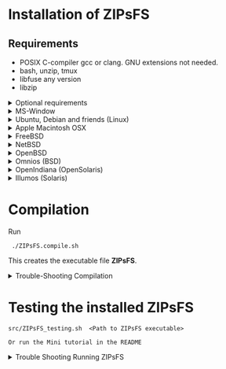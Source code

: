 # Installation of ZIPsFS

## Requirements

 - POSIX C-compiler gcc or clang. GNU extensions not needed.
 - bash, unzip, tmux
 - libfuse any version
 - libzip


<details><summary>Optional requirements</summary>

 - binutils       (Provides /usr/bin/addr2line, which is used for debugging.  Back-traces show location in source code)

ZIPsFS allows transparent on-the-fly file conversion which requires the following:

 - docker
 - tesseract-ocr-eng
 - imagemagick
 - poppler-utils
 - pdftotext
</details><!--- Optional -->

<details><summary>MS-Window</summary>
ZIPsFS can probably not be installed directly in MS-Windows.
It may can be installed in WSL.
The mountpoint can be exported as a SAMBA share.

### Problem: Files that are not listed in the parent are not accessible

In Windows files are not accessible when they are not listed in the parent folder.

A textfile can be formed By appending the suffix ***@SOURCE.TXT*** to a virtual file name which tells the real location of that file.

The physical file path, i.e., the actual storage location of a file, can be retrieved from a special
metadata file created by appending ***@SOURCE.TXT*** to the filename.

These virtual files will not be accessible in Windows.

### Microsoft-Windows Console Compatibility: External Queue Workaround

Some Windows command-line executables do not behave reliably when launched directly from compiled programs.
This issue stems from  Windows Console API which is used in long-running mass spectrometry CLI programs to implement progress reports.
Like traditional  escape sequences, the Windows Console API allows free cursor positioning.
In headless environments, i.e. ZIPsFS not started from a desktop environment,
respective  programs block unless without a  console device. A virtual  frame-buffer like ***xvfb*** can solve this issue.

Nevertheless, programs may still not be runnable using the UNIX fork() and exec() paradigm.
To work around this, ZIPsFS supports delegating such tasks to an external shell script.
When the special symbol ***PLACEHOLDER_EXTERNAL_QUEUE*** is specified instead of a direct executable path, ZIPsFS:

 - Pushes the task details to a queue.
 - Waits for the result.

The actual execution of these tasks is handled by the shell script ZIPsFS_autogen_queue.sh,
which must be started manually by the user. This script polls the queue and performs the requested conversions or operations.
Multiple instances of the script can run in parallel, allowing concurrent task handling.
</details><!--- Windows -->




<details><summary>Ubuntu, Debian and friends (Linux)</summary>

    apt-get update
    apt-get install fuse-zip   libfuse3-dev  libzip-dev  unzip lynx tmux
    addr2line -H || apt-get install binutils

    apt-get install gcc

or

    apt-get install clang
</details><!--- Ubuntu -->



<details><summary>Apple Macintosh OSX</summary>

Download and install MacPorts https://www.macports.org/
Download and install macFUSE https://osxfuse.github.io/

Open terminal and run:

    sudo port install libzip bindfs wget unzip tmux lynx

Load the kernel. Give the correct OSX version, here 15.

    sudo kextload /Library/Filesystems/macfuse.fs/Contents/Extensions/15/macfuse.kext && echo Success

An error box might pop up:

  The system extension required for mounting macFUSE volumes could not be loaded.  Please open the
  Security & Privacy System Preferences pane, go to the General preferences and allow loading system
  software from developer "Benjamin Fleischer". A restart might be required before the system
  extension can be loaded.
  Then try mounting the volume again.

Maybe you need to restart and try again.


To check whether fuse is working try bindfs it  is a simple FUSE file system.

    mkdir -p ~/mnt/test_bindfs
    bindfs -f ~ ~/mnt/test_bindfs

The -f option means that bindfs runs in foreground.
In another terminal check whether you see the content of the home directory at the mount point.

     ls ~/mnt/test_bindfs
</details><!--- MacOSX -->


<details><summary>FreeBSD</summary>

## Setup FUSE

Become root.

    pkg install fuse-zip unzip zip lynx tmux sysutils/fusefs-libs3 libzip bash wget

Check whether fuse file systems works as root. fuse-zip is a simple FUSE file system for testing.

    mkdir -p ~/mnt/test_fuse
    fuse-zip  <path-any-zip-file> ~/mnt/test_fuse

If it does not please check fuse kernel module

    kldstat

You shoud see a line with fusefs. If not

    kldload fusefs

To load it automatically on boot, add the line to /etc/rc.conf

    kldload fusefs
    kld_list="fusefs"

## Try FUSE as root

    mkdir -p ~/mnt/zip ~/test &&  zip -j ~/test/test.zip /etc/os-release &&  fuse-zip ~/test/test.zip ~/mnt/zip

The zip file is mounted here:

    ls ~/mnt/zip


## Allow FUSE for normal user

Now check whether fuse-zip  works if run as a normal user.
If not then run

    sysctl vfs.usermount=1
    echo vfs.usermount=1 >>  /etc/sysctl.conf
    pw groupadd fuse
    chgrp fuse /dev/fuse
    pw groupmod group -m <user-id>
</details><!--- FreeBSD -->



<details><summary>NetBSD</summary>

    pkg_add -u zip unzip libzip fuse-unionfs perfuse bash wget tmux lynx



## TroubleShooting

### Problem running as normal user.

Running ZIPsFS as root worked well.  Normally, ZIPsFS will not run as root unless the option -r is
given.  However, we could not run ZIPsFS as a normal user because of acceess failure for /dev/puffs.
We added the user to group wheel and did

    chmod go+rw /dev/puffs

without success.

Related:  https://minux.hu/mounting-webdav-under-netbsd-unprivileged-user

Please tell me your solutions to this problem.

### Problem finding shared libraries

Shared libs libzip and libfuse were not found.  This could be fixed with

   export LD_LIBRARY_PATH=$LD_LIBRARY_PATH:/usr/pkg/lib

</details><!--- NetBSD -->
<details>
<summary>OpenBSD</summary>

    pkg_add fuse-zip libzip
    pkg_add  rsync lynx
    pkg_info -Q    ## Search

It was not possible to run ZIPsFS and other fuse filesystems  as non-root.
If you know how this can be done please tell me.
</details><!--- OpenBSD -->

<details><summary>Omnios (BSD)</summary>

Omnios  is an Illumos distribution and a descendant of OpenSolaris

I was able to compile ZIPsFS.
However, it did not work.



    pkg install fuse libzip
    pkg install tmux
    clang || pkg install developer/clang-18 # You can specify any clang version here.


## Installing fuse
There seems to be no fuse package.

    pkg search fuse

This software provides FUSE. Please install it.
[Please install solaris-sparc-fuse](https://github.com/myaut/solaris-sparc-fuse)



## Install ZIPsFS


    U=https://github.com/christophgil/ZIPsFS/archive/refs/heads/main.zip

Please modify the path of the libfuse3.so accordingly.



    wget -N $U && unzip -o main.zip &&  ./ZIPsFS-main/src/ZIPsFS.compile.sh -F /local/illumos-sshfs-master/libfuse/proto/usr/lib/amd64/libfuse.so.2.7.1


## Prepare running ZIPsFS

    export PATH=$PATH:/local/illumos-sshfs-master/libfuse/:/local/illumos-sshfs-master/libfuse/amd64
    mkdir -p /usr/lib/fs/fuse
    cp /local/illumos-sshfs-master/libfuse/amd64/fusermount.bin /usr/lib/fs/fuse/
    echo user_allow_other >>/etc/fuse.conf

## TroubleShooting


For me ZIPsFS started only as root.
I changed the permissions of /dev/fuse without success.
</details><!--- Omnios -->

<details><summary>OpenIndiana (OpenSolaris)</summary>

OpenIndiana is an Illumos distribution and a descendant of OpenSolaris


     pkg update
     pkg install tmux fuse libzip pkg:/metapackages/build-essential
     pkg install tmux fuse libzip build-essential

<!-- OpenSolaris -->
<!-- * https://artemis.sh/2022/03/07/pkgsrc-openindiana-illumos.html -->
<!-- * https://www.openindiana.org/packages/ -->
<!-- pkg publisher -->
<!-- To add a publisher to your system (requires privileges): -->
<!-- pkg set-publisher -g http://path/to/repo_uri publisher -->
<!--/var/pkg/cache -->
<!-- pkg set-property flush-content-cache-on-success True -->
<!-- https://github.com/jurikm/illumos-fusefs/raw/master/lib/libfuse-20100615.tgz -->
</details><!--- OpenIndiana -->

<details><summary>Illumos (Solaris)</summary>
  On  Solaris getting FUSE file systems to work seems tricky.
More work is needed to understand the permission. At least, ZIPsFS compiles.
</details><!--- Illumos -->


# Compilation

Run

     ./ZIPsFS.compile.sh

This creates the executable file **ZIPsFS**.

<details><summary>Trouble-Shooting Compilation</summary>

Are the shared libraries found on the system?
The option -fuse3 refers to libfuse3.so. Is this found in the library search paths.
Are the include files in the include file search paths?
</details>

# Testing the installed ZIPsFS

    src/ZIPsFS_testing.sh  <Path to ZIPsFS executable>

    Or run the Mini tutorial in the README


<details><summary>Trouble Shooting Running ZIPsFS</summary>

For us  ZIPsFS  worked only  as **root** for Omnios, OpenBSD, FreeBSD.
Probably, this can be fixed with altering permissions of the FUSE device.

<details><summary>Check whether other  FUSE file systems</summary>

If ZIPsFS does not work you need to exclude general problem of the  FUSE system.

This can be done by testing another FUSE file system like **sshfs** or **fuse-zip** or **unionfs-fuse**.


<details><summary>Testing fuse-zip</summary>

Install fuse-zip. Ubuntu, Debian ...
    sudo apt get install fuse-zip


In the following, an empty folder is created which serves as mount point. Then a ZIP file is made and mounted with fuse-zip.
Finally, the files at the mount point are shown.


    mkdir -p ~/test/fuse-zip/mnt
    zip --fifo  ~/test/fuse-zip/test.zip  <(date)
    fuse-zip  ~/test/fuse-zip/test.zip ~/test/fuse-zip/mnt
    ls -R  ~/test/fuse-zip/mnt
</details><!--- fuse-zip --><!--- -->


<details><summary>fuse-unionfs</summary>

Install fuse-unionfs.

The following will mount */etc* onto *~/mnt/test-unionfs*.
This test may be performed as a normal user or as **root**.

   m=~/mnt/test-unionfs/
   unionfs-fuse /etc=RO $m
   ls $m

</details><!--- fuse-unionfs -->

If those fail try as root.


</details><!--- Trouble Shooting Running ZIPsFS -->
